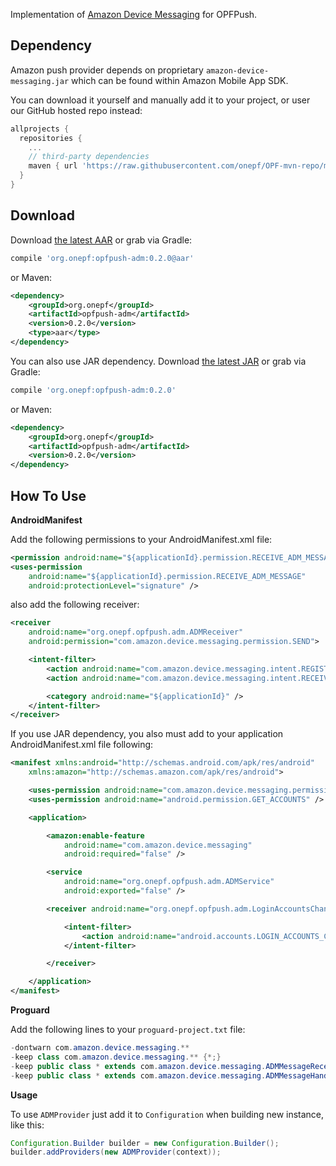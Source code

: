 Implementation of [Amazon Device Messaging][1] for OPFPush.

## Dependency

Amazon push provider depends on proprietary `amazon-device-messaging.jar` which can be found within Amazon Mobile App SDK.

You can download it yourself and manually add it to your project, or user our GitHub hosted repo instead:
```groovy
allprojects {
  repositories {
    ...
    // third-party dependencies
    maven { url 'https://raw.githubusercontent.com/onepf/OPF-mvn-repo/master/' }
  }
}
```

## Download

Download [the latest AAR][adm-latest-aar] or grab via Gradle:
```groovy
compile 'org.onepf:opfpush-adm:0.2.0@aar'
```
    
or Maven:
```xml
<dependency>
    <groupId>org.onepf</groupId>
    <artifactId>opfpush-adm</artifactId>
    <version>0.2.0</version>
    <type>aar</type>
</dependency>
```

You can also use JAR dependency.
Download [the latest JAR][adm-latest-jar] or grab via Gradle:
```groovy
compile 'org.onepf:opfpush-adm:0.2.0'
```

or Maven:
```xml
<dependency>
    <groupId>org.onepf</groupId>
    <artifactId>opfpush-adm</artifactId>
    <version>0.2.0</version>
</dependency>
```

## How To Use

**AndroidManifest**

Add the following permissions to your AndroidManifest.xml file:

```xml
<permission android:name="${applicationId}.permission.RECEIVE_ADM_MESSAGE" />
<uses-permission
    android:name="${applicationId}.permission.RECEIVE_ADM_MESSAGE"
    android:protectionLevel="signature" />
```

also add the following receiver:

```xml
<receiver
    android:name="org.onepf.opfpush.adm.ADMReceiver"
    android:permission="com.amazon.device.messaging.permission.SEND">

    <intent-filter>
        <action android:name="com.amazon.device.messaging.intent.REGISTRATION" />
        <action android:name="com.amazon.device.messaging.intent.RECEIVE" />

        <category android:name="${applicationId}" />
    </intent-filter>
</receiver>
```

If you use JAR dependency, you also must add to your application AndroidManifest.xml file following:

```xml
<manifest xmlns:android="http://schemas.android.com/apk/res/android"
    xmlns:amazon="http://schemas.amazon.com/apk/res/android">

    <uses-permission android:name="com.amazon.device.messaging.permission.RECEIVE" />
    <uses-permission android:name="android.permission.GET_ACCOUNTS" />

    <application>

        <amazon:enable-feature
            android:name="com.amazon.device.messaging"
            android:required="false" />

        <service
            android:name="org.onepf.opfpush.adm.ADMService"
            android:exported="false" />

        <receiver android:name="org.onepf.opfpush.adm.LoginAccountsChangedReceiver">

            <intent-filter>
                <action android:name="android.accounts.LOGIN_ACCOUNTS_CHANGED" />
            </intent-filter>

        </receiver>

    </application>
</manifest>
```

**Proguard**

Add the following lines to your `proguard-project.txt` file:
```java
-dontwarn com.amazon.device.messaging.**
-keep class com.amazon.device.messaging.** {*;}
-keep public class * extends com.amazon.device.messaging.ADMMessageReceiver
-keep public class * extends com.amazon.device.messaging.ADMMessageHandlerBase
```

**Usage**

To use `ADMProvider` just add it to `Configuration` when building new instance, like this:

```java
Configuration.Builder builder = new Configuration.Builder();
builder.addProviders(new ADMProvider(context));
```

[1]: https://developer.amazon.com/appsandservices/apis/engage/device-messaging
[adm-latest-aar]: https://github.com/onepf/OPFPush/releases/download/v0.2.0/opfpush-adm-0.2.0.aar
[adm-latest-jar]: https://github.com/onepf/OPFPush/releases/download/v0.2.0/opfpush-adm-0.2.0.jar